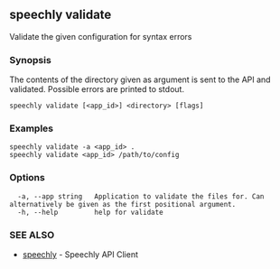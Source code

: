 ## speechly validate

Validate the given configuration for syntax errors

### Synopsis

The contents of the directory given as argument is sent to the
API and validated. Possible errors are printed to stdout.

```
speechly validate [<app_id>] <directory> [flags]
```

### Examples

```
speechly validate -a <app_id> .
speechly validate <app_id> /path/to/config
```

### Options

```
  -a, --app string   Application to validate the files for. Can alternatively be given as the first positional argument.
  -h, --help         help for validate
```

### SEE ALSO

* [speechly](speechly.md)	 - Speechly API Client


